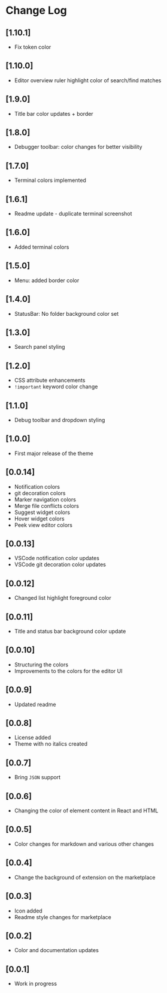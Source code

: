 # Change Log

## [1.10.1]

- Fix token color

## [1.10.0]

- Editor overview ruler highlight color of search/find matches

## [1.9.0]

- Title bar color updates + border

## [1.8.0]

- Debugger toolbar: color changes for better visibility

## [1.7.0]

- Terminal colors implemented

## [1.6.1]

- Readme update - duplicate terminal screenshot

## [1.6.0]

- Added terminal colors

## [1.5.0]

- Menu: added border color

## [1.4.0]

- StatusBar: No folder background color set

## [1.3.0]

- Search panel styling

## [1.2.0]

- CSS attribute enhancements
- `!important` keyword color change

## [1.1.0]

- Debug toolbar and dropdown styling

## [1.0.0]

- First major release of the theme

## [0.0.14]

- Notification colors
- git decoration colors
- Marker navigation colors
- Merge file conflicts colors
- Suggest widget colors
- Hover widget colors
- Peek view editor colors

## [0.0.13]

- VSCode notification color updates
- VSCode git decoration color updates

## [0.0.12]

- Changed list highlight foreground color

## [0.0.11]

- Title and status bar background color update

## [0.0.10]

- Structuring the colors
- Improvements to the colors for the editor UI

## [0.0.9]

- Updated readme

## [0.0.8]

- License added
- Theme with no italics created

## [0.0.7]

- Bring `JSON` support

## [0.0.6]

- Changing the color of element content in React and HTML

## [0.0.5]

- Color changes for markdown and various other changes

## [0.0.4]

- Change the background of extension on the marketplace

## [0.0.3]

- Icon added
- Readme style changes for marketplace

## [0.0.2]

- Color and documentation updates

## [0.0.1]

- Work in progress
